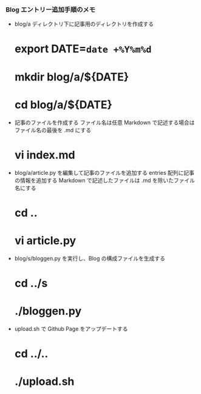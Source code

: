 ### Blog エントリー追加手順のメモ

- blog/a ディレクトリ下に記事用のディレクトリを作成する
  # export DATE=`date +%Y%m%d`
  # mkdir blog/a/${DATE}
  # cd blog/a/${DATE}

- 記事のファイルを作成する
  ファイル名は任意
  Markdown で記述する場合はファイル名の最後を .md にする
  
  # vi index.md

- blog/a/article.py を編集して記事のファイルを追加する
  entries 配列に記事の情報を追加する
  Markdown で記述したファイルは .md を除いたファイル名にする
  
  # cd ..
  # vi article.py

- blog/s/bloggen.py を実行し、Blog の構成ファイルを生成する
  # cd ../s
  # ./bloggen.py

- upload.sh で Github Page をアップデートする
  # cd ../..
  # ./upload.sh

